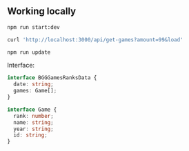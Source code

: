 ## Working locally

```bash
npm run start:dev
```

```bash
curl 'http://localhost:3000/api/get-games?amount=99&load'
```

```bash
npm run update
```

Interface:

```typescript
interface BGGGamesRanksData {
  date: string;
  games: Game[];
}

interface Game {
  rank: number;
  name: string;
  year: string;
  id: string;
}
```

